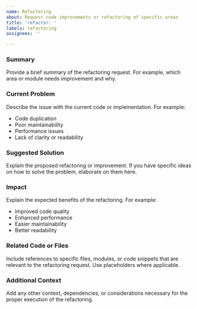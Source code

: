 ```yaml
---
name: Refactoring
about: Request code improvements or refactoring of specific areas
title: 'refactor: '
labels: refactoring
assignees: ''

---
```


### Summary

Provide a brief summary of the refactoring request. For example, which area or module needs improvement and why.

### Current Problem

Describe the issue with the current code or implementation. For example:

- Code duplication
- Poor maintainability
- Performance issues
- Lack of clarity or readability

### Suggested Solution

Explain the proposed refactoring or improvement. If you have specific ideas on how to solve the problem, elaborate on
them here.

### Impact

Explain the expected benefits of the refactoring. For example:

- Improved code quality
- Enhanced performance
- Easier maintainability
- Better readability

### Related Code or Files

Include references to specific files, modules, or code snippets that are relevant to the refactoring request. Use
placeholders where applicable.

### Additional Context

Add any other context, dependencies, or considerations necessary for the proper execution of the refactoring.
